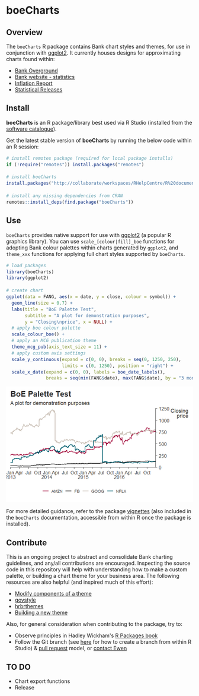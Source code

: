 <!-- README.md is generated from README.Rmd. Please edit that file -->
boeCharts
=========

Overview
--------

The `boeCharts` R package contains Bank chart styles and themes, for use in conjunction with [ggplot2](https://github.com/hadley/ggplot2). It currently houses designs for approximating charts found within:

-   [Bank Overground](https://www.bankofengland.co.uk/bank-overground)
-   [Bank website - statistics](https://www.bankofengland.co.uk/statistics/visual-summaries/effective-interest-rates)
-   [Inflation Report](https://www.bankofengland.co.uk/inflation-report/2018/august-2018/global-economic-and-financial-market-developments)
-   [Statistical Releases](https://www.bankofengland.co.uk/-/media/boe/files/statistics/money-and-credit/2018/february-2018.pdf?la=en&hash=D5A6531045C648B4169D5FD480723AE4CFBD75F9)

Install
-------

**boeCharts** is an R package/library best used via R Studio (installed from the [software catalogue](http://sccm-wl-mgt-01/CMApplicationCatalog)).

Get the latest stable version of **boeCharts** by running the below code within an R session:

``` r
# install remotes package (required for local package installs)
if (!require("remotes")) install.packages("remotes")

# install boeCharts
install.packages("http://collaborate/workspaces/RHelpCentre/R%20documents/Packages/boeCharts_1.0.0.zip", repos = NULL, type = "binary")

# install any missing dependencies from CRAN
remotes::install_deps(find.package("boeCharts"))
```

Use
---

`boeCharts` provides native support for use with [ggplot2](https://ggplot2.tidyverse.org/) (a popular R graphics library). You can use `scale_[colour|fill]_boe` functions for adopting Bank colour palettes within charts generated by `ggplot2`, and `theme_xxx` functions for applying full chart styles supported by `boeCharts`.

``` r
# load packages
library(boeCharts)
library(ggplot2)

# create chart
ggplot(data = FANG, aes(x = date, y = close, colour = symbol)) +
  geom_line(size = 0.7) +
  labs(title = "BoE Palette Test",
       subtitle = "A plot for demonstration purposes",
       y = "Closing\nprice", x = NULL) +
  # apply boe colour palette
  scale_colour_boe() +
  # apply an MCG publication theme
  theme_mcg_pub(axis_text_size = 11) +
  # apply custom axis settings
  scale_y_continuous(expand = c(0, 0), breaks = seq(0, 1250, 250), 
                     limits = c(0, 1250), position = "right") +
  scale_x_date(expand = c(0, 0), labels = boe_date_labels(),
               breaks = seq(min(FANG$date), max(FANG$date), by = "3 months"))
```

![](figures/example-1.png)

For more detailed guidance, refer to the package [vignettes](https://tfsapp-liv/tfs/UnmanagedCollection/Shared%20Analytical%20Code/_git/boeCharts?path=%2Fvignettes&version=GBmaster&_a=contents) (also included in the `boeCharts` documentation, accessible from within R once the package is installed).

Contribute
----------

This is an ongoing project to abstract and consolidate Bank charting guidelines, and any/all contributions are encouraged. Inspecting the source code in this repository will help with understanding how to make a custom palette, or building a chart theme for your business area. The following resources are also helpful (and inspired much of this effort):

-   [Modify components of a theme](https://ggplot2.tidyverse.org/reference/theme.html)
-   [govstyle](https://github.com/ukgovdatascience/govstyle)
-   [hrbrthemes](https://github.com/hrbrmstr/hrbrthemes)
-   [Building a new theme](https://bookdown.org/rdpeng/RProgDA/building-a-new-theme.html)

Also, for general consideration when contributing to the package, try to:

-   Observe principles in Hadley Wickham's [R Packages book](https://r-pkgs.org/)
-   Follow the Git branch (see [here](https://blog.rstudio.com/2017/09/13/rstudio-v1.1-the-little-things/) for how to create a branch from within R Studio) & [pull request](https://docs.microsoft.com/en-us/azure/devops/repos/git/pullrequest?view=azure-devops) model, or [contact Ewen](mailto:ewen.henderson@bankofengland.co.uk)

TO DO
-----

-   Chart export functions
-   Release
